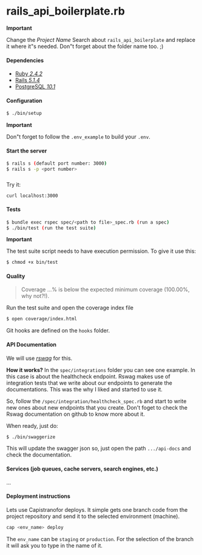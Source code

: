 # rails_api_boilerplate.rb

**Important**

Change the *Project Name*
Search about `rails_api_boilerplate` and replace it where it"s needed.
Don"t forget about the folder name too. ;)

#### Dependencies
* [Ruby *2.4.2*](https://www.ruby-lang.org/en/documentation/installation/)
* [Rails *5.1.4*](http://rubyonrails.org)
* [PostgreSQL *10.1*](https://www.postgresql.org)

#### Configuration
```bash
$ ./bin/setup
```

**Important**

Don"t forget to follow the `.env_example` to build your `.env`.

#### Start the server
```bash
$ rails s (default port number: 3000)
$ rails s -p <port number>
```

#####
Try it:
```bash
curl localhost:3000
```

#### Tests
```bash
$ bundle exec rspec spec/<path to file>_spec.rb (run a spec)
$ ./bin/test (run the test suite)
```

**Important**

The test suite script needs to have execution permission.
To give it use this:
```bash
$ chmod +x bin/test
```

#### Quality
> Coverage ...% is below the expected minimum coverage (100.00%, why not?!).

Run the test suite and open the coverage index file
```bash
$ open coverage/index.html
```

Git hooks are defined on the `hooks` folder.

#### API Documentation
We will use [*rswag*](https://github.com/domaindrivendev/rswag) for this.

**How it works?**
In the `spec/integrations` folder you can see one example. In this case is about the healthcheck endpoint.
Rswag makes use of integration tests that we write about our endpoints to generate the documentations.
This was the why I liked and started to use it.

So, follow the `/spec/integration/healthcheck_spec.rb` and start to write new ones about new endpoints that you create.
Don't foget to check the Rswag documentation on github to know more about it.

When ready, just do:
```bash
$ ./bin/swaggerize
```

This will update the swagger json so, just open the path `.../api-docs` and check the documentation.


#### Services (job queues, cache servers, search engines, etc.)
...

#### Deployment instructions
Lets use Capistranofor deploys.
It simple gets one branch code from the project repository and
send it to the selected environment (machine).
```bash
cap <env_name> deploy
```
The `env_name` can be `staging` or `production`.
For the selection of the branch it will ask you to type in the name of it.
